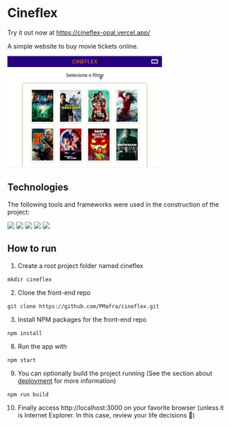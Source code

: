 # Cineflex

Try it out now at https://cineflex-opal.vercel.app/ <br>

A simple website to buy movie tickets online.

<img width="350px" heigth="350px" src="./public/cineflex.gif" />

## Technologies
The following tools and frameworks were used in the construction of the project:<br>
<p>
  <img src="https://img.shields.io/badge/-Javascript-purple?style=for-the-badge" />
  <img src="https://img.shields.io/badge/-React-purple?style=for-the-badge" />
  <img src="https://img.shields.io/badge/-Styled_components-purple?style=for-the-badge" />
  <img src="https://img.shields.io/badge/-React_router-purple?style=for-the-badge" />
  <img src="https://img.shields.io/badge/-Axios-purple?style=for-the-badge" />
</p>

## How to run

1. Create a root project folder named cineflex
```
mkdir cineflex
```
2. Clone the front-end repo
```
git clone https://github.com/PMafra/cineflex.git
```
3. Install NPM packages for the front-end repo
```
npm install
```
8. Run the app with
```
npm start
```
9. You can optionally build the project running (See the section about [deployment](https://facebook.github.io/create-react-app/docs/deployment) for more information)
```
npm run build
```
10. Finally access http://localhost:3000 on your favorite browser (unless it is Internet Explorer. In this case, review your life decisions :eyes:)
